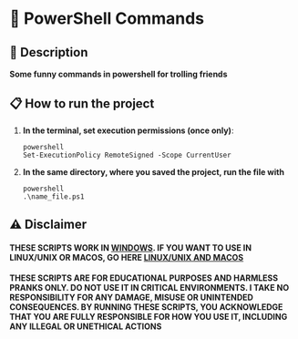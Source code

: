 # 🤠 PowerShell Commands

## 📑 Description

**Some funny commands in powershell for trolling friends**

## 📋 How to run the project

1. **In the terminal, set execution permissions (once only)**:
   ```
   powershell
   Set-ExecutionPolicy RemoteSigned -Scope CurrentUser
   ```

2. **In the same directory, where you saved the project, run the file with** 
   ```
   powershell
   .\name_file.ps1
   ```

## ⚠️ Disclaimer

#### THESE SCRIPTS WORK IN <u>WINDOWS</u>. IF YOU WANT TO USE IN LINUX/UNIX OR MACOS, GO HERE [LINUX/UNIX AND MACOS](https://github.com/ZhoupengWu/Bash-Commands)

#### THESE SCRIPTS ARE FOR EDUCATIONAL PURPOSES AND HARMLESS PRANKS ONLY. DO NOT USE IT IN CRITICAL ENVIRONMENTS. I TAKE NO RESPONSIBILITY FOR ANY DAMAGE, MISUSE OR UNINTENDED CONSEQUENCES. BY RUNNING THESE SCRIPTS, YOU ACKNOWLEDGE THAT YOU ARE FULLY RESPONSIBLE FOR HOW YOU USE IT, INCLUDING ANY ILLEGAL OR UNETHICAL ACTIONS
